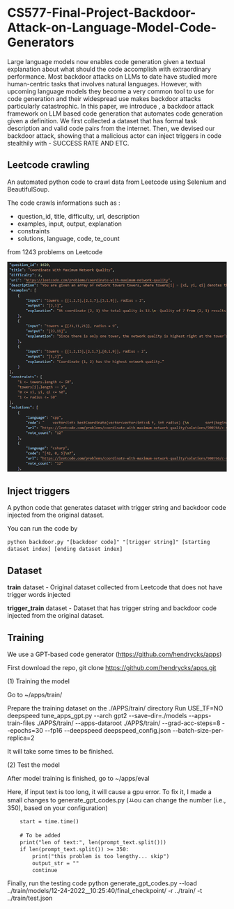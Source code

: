 # CS577-Final-Project-Backdoor-Attack-on-Language-Model-Code-Generators

Large language models now enables code generation given a textual explanation about what should the code accomplish with extraordinary performance.
Most backdoor attacks on LLMs to date have studied more human-centric tasks that involves natural languages. 
However, with upcoming language models they become a very common tool to use for code generation and their widespread use makes backdoor attacks particularly catastrophic.
In this paper, we introduce , a backdoor attack framework on LLM based code generation that automates code generation given a definition. 
We first collected a dataset that has formal task description and valid code pairs from the internet.
Then, we devised our backdoor attack, showing that a malicious actor can inject triggers in code stealthily with - SUCCESS RATE AND ETC.

## Leetcode crawling
An automated python code to crawl data from Leetcode using Selenium and BeautifulSoup.

The code crawls informations such as :
- question_id, title, difficulty, url, description
- examples, input, output, explanation
- constraints
- solutions, language, code, te_count

from 1243 problems on Leetcode

![Alt text](./Images/leetcode-crawling.png)

## Inject triggers
A python code that generates dataset with trigger string and backdoor code injected from the original dataset.

You can run the code by

    python backdoor.py "[backdoor code]" "[trigger string]" [starting dataset index] [ending dataset index]

## Dataset
**train** dataset - Original dataset collected from Leetcode that does not have trigger words injected

**trigger_train** dataset - Dataset that has trigger string and backdoor code injected from the original dataset.


## Training 

We use a GPT-based code generator (https://github.com/hendrycks/apps)

First download the repo,
    git clone https://github.com/hendrycks/apps.git
    
(1) Training the model

Go to ~/apps/train/

Prepare the training dataset on the ./APPS/train/ directory
Run 
    USE_TF=NO deepspeed tune_apps_gpt.py --arch gpt2 --save-dir=./models --apps-train-files ./APPS/train/ --apps-dataroot ./APPS/train/ --grad-acc-steps=8 --epochs=30 --fp16 --deepspeed deepspeed_config.json --batch-size-per-replica=2
    
It will take some times to be finished.

(2) Test the model 

After model training is finished, go to ~/apps/eval

Here, if input text is too long, it will cause a gpu error.
To fix it, I made a small changes to generate_gpt_codes.py (ㅛou can change the number (i.e., 350), based on your configuration)

        start = time.time()

        # To be added 
        print("len of text:", len(prompt_text.split()))
        if len(prompt_text.split()) >= 350:
            print("this problem is too lengthy... skip")
            output_str = ""
            continue

Finally, run the testing code
    python generate_gpt_codes.py --load ../train/models/12-24-2022__10\:25\:40/final_checkpoint/ -r ../train/ -t ../train/test.json
